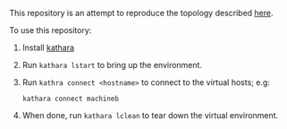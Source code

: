 This repository is an attempt to reproduce the topology described [here](https://serverfault.com/questions/1164890/masqueraded-response-is-wrong).

To use this repository:

1. Install [kathara](https://www.kathara.org/)

1. Run `kathara lstart` to bring up the environment.

1. Run `kathra connect <hostname>` to connect to the virtual hosts; e.g:

    ```
    kathara connect machineb
    ```

1. When done, run `kathara lclean` to tear down the virtual environment.
